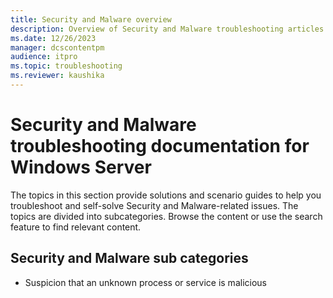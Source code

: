 ```yaml
---
title: Security and Malware overview
description: Overview of Security and Malware troubleshooting articles for Windows Server.
ms.date: 12/26/2023
manager: dcscontentpm
audience: itpro
ms.topic: troubleshooting
ms.reviewer: kaushika
---
```

# Security and Malware troubleshooting documentation for Windows Server

The topics in this section provide solutions and scenario guides to help you troubleshoot and self-solve Security and Malware-related issues. The topics are divided into subcategories. Browse the content or use the search feature to find relevant content.

## Security and Malware sub categories

- Suspicion that an unknown process or service is malicious

